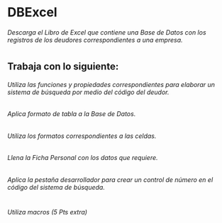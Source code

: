 # DBExcel
###### Descarga el Libro de Excel que contiene una Base de Datos con los registros de los deudores correspondientes a una empresa.
#
## Trabaja con lo siguiente:
###### Utiliza las funciones y propiedades correspondientes para elaborar un sistema de búsqueda por medio del código del deudor.
###### Aplica formato de tabla a la Base de Datos.
###### Utiliza los formatos correspondientes a las celdas.
###### Llena la Ficha Personal con los datos que requiere.
###### Aplica la pestaña desarrollador para crear un control de número en el código del sistema de búsqueda.
#
###### Utiliza macros (5 Pts extra)
